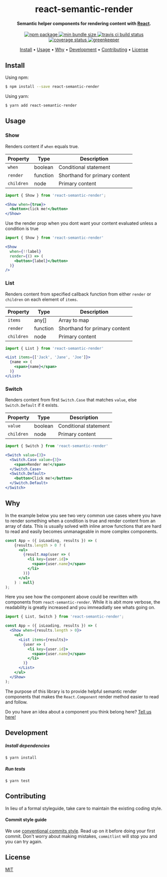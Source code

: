 <h1 align="center">react-semantic-render</h1>

<h4 align="center">Semantic helper components for rendering content with <a href="https://reactjs.org/" target="_blank">React</a>.</h4>

<p align="center">
  <a href="https://www.npmjs.com/package/react-semantic-render">
    <img src="https://badgen.net/npm/v/react-semantic-render" alt="npm package" />
  </a>
  <a href="https://bundlephobia.com/result?p=react-semantic-render">
    <img src="https://badgen.net/bundlephobia/min/react-semantic-render" alt="min bundle size" />
  </a>
  <a href="https://travis-ci.com/csvenke/react-semantic-render">
    <img src="https://badgen.net/travis/csvenke/react-semantic-render" alt="travis ci build status" />
  </a>
  <a href='https://coveralls.io/github/csvenke/react-semantic-render?branch=master'>
    <img src='https://badgen.net/coveralls/c/github/csvenke/react-semantic-render' alt='coverage status' />
  </a>
  <a href="https://greenkeeper.io/">
    <img src="https://badges.greenkeeper.io/csvenke/react-semantic-render.svg" alt="greenkeeper" />
  </a>
</p>

<p align="center">
  <a href="#install">Install</a> •
  <a href="#usage">Usage</a> •
  <a href="#why">Why</a> •
  <a href="#development">Development</a> •
  <a href="#contributing">Contributing</a> •
  <a href="#license">License</a>
</p>

## Install

Using npm:

```bash
$ npm install --save react-semantic-render
```

Using yarn:

```bash
$ yarn add react-semantic-render
```

## Usage

### Show

Renders content if `when` equals true.

| Property  | Type  | Description |
|---|---|---|
| `when`   | boolean  | Conditional statement |
| `render`  | function  | Shorthand for primary content |
| `children`   | node  | Primary content |

```jsx
import { Show } from 'react-semantic-render';

<Show when={true}>
  <button>click me!</button>
</Show>
```
Use the render prop when you dont want your content evaluated unless a condition is true

```jsx
import { Show } from 'react-semantic-render'

<Show 
  when={!!label}
  render={() => (
    <button>{label}</button>
  )}
/>
```

### List

Renders content from specified callback function from either `render` or `children` on each element of `items`.

| Property  | Type  | Description
|---|---|---|
| `items`   | any[]  | Array to map
| `render`  | function  | Shorthand for primary content
| `children`   | node  | Primary content

```jsx
import { List } from 'react-semantic-render'

<List items={['Jack', 'Jane', 'Joe']}>
  {name => (
    <span>{name}</span>
  )}
</List>
```

### Switch

Renders content from first `Switch.Case` that matches `value`, else `Switch.Default` if it exists.

| Property  | Type  | Description
|---|---|---|
| `value`   | boolean  | Conditional statement
| `children`   | node  | Primary content

```jsx
import { Switch } from 'react-semantic-render'

<Switch value={3}>
  <Switch.Case value={3}>
    <span>Render me!</span>
  </Switch.Case>
  <Switch.Default>
    <button>Click me!</button>
  </Switch.Default>
</Switch>
```

## Why

In the example below you see two very common use cases where you have to render something when a condition is true and render content from an array of data.
This is usually solved with inline arrow functions that are hard to read and easily becomes unmanageable in more complex components.

```jsx
const App = ({ isLoading, results }) => (
    {results.length > 0 ? (
      <ul>
        {result.map(user => (
          <li key={user.id}>
            <span>{user.name}</span>
          </li>
        ))}
      </ul>
    ) : null}
);
```

Here you see how the component above could be rewritten with components from `react-semantic-render`.
While it is abit more verbose, the readability is greatly increased and you immeadiatly see whats going on.

```jsx
import { List, Switch } from 'react-semantic-render';

const App = ({ isLoading, results }) => (
  <Show when={results.length > 0}>
    <ul>
      <List items={results}>
        {user => (
          <li key={user.id}>
            <span>{user.name}</span>
          </li>
        )}
      </List>
    </ul>
  </Show>
);
```

The purpose of this library is to provide helpful semantic render components that makes the `React.Component` render method easier to read and follow.

Do you have an idea about a component you think belong here? [Tell us here!](https://github.com/csvenke/react-semantic-render/issues/new)

## Development

##### Install dependencies

```
$ yarn install
```

##### Run tests

```
$ yarn test
```

## Contributing

In lieu of a formal styleguide, take care to maintain the existing coding style.

#### Commit style guide

We use [conventional commits style](https://conventionalcommits.org/).
Read up on it before doing your first commit.
Don't worry about making mistakes, `commitlint` will stop you and you can try again.

## License

[MIT](https://github.com/csvenke/react-semantic-render/blob/master/LICENSE)
